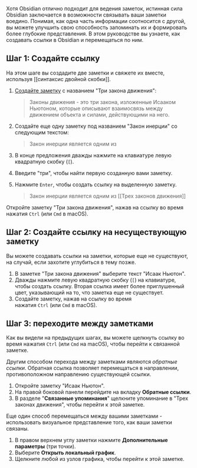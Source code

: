 Хотя Obsidian отлично подходит для ведения заметок, истинная сила Obsidian заключается в возможности связывать ваши заметки воедино. Понимая, как одна часть информации соотносится с другой, вы можете улучшить свою способность запоминать их и формировать более глубокие представления. В этом руководстве вы узнаете, как создавать ссылки в Obsidian и перемещаться по ним.

## Шаг 1: Создайте ссылку

На этом шаге вы создадите две заметки и свяжете их вместе, используя [[синтаксис двойной скобки]].

1. [Создайте заметку](https://help.obsidian.md/Getting+started/Create+your+first+note) с названием "Три закона движения":
    
    > Законы движения - это три закона, изложенные Исааком Ньютоном, которые описывают взаимосвязь между движением объекта и силами, действующими на него.
    
2. Создайте еще одну заметку под названием "Закон инерции" со следующим текстом:
    
    > Закон инерции является одним из
    
3. В конце предложения дважды нажмите на клавиатуре левую квадратную скобку (`[`).
    
4. Введите "три", чтобы найти первую созданную вами заметку.
    
5. Нажмите `Enter`, чтобы создать ссылку на выделенную заметку.
    
    > Закон инерции является одним из [[Трех законов движения]]
    

Откройте заметку "Три закона движения", нажав на ссылку во время нажатия `Ctrl` (или `Cmd` в macOS).

## Шаг 2: Создайте ссылку на несуществующую заметку

Вы можете создавать ссылки на заметки, которые еще не существуют, на случай, если захотите углубиться в тему позже.

1. В заметке "Три закона движения" выберите текст "Исаак Ньютон".
2. Дважды нажмите левую квадратную скобку (`[`) на клавиатуре, чтобы создать ссылку. Вторая ссылка имеет более приглушенный цвет, указывающий на то, что заметка еще не существует.
3. Создайте заметку, нажав на ссылку во время нажатия `Ctrl` (или `Cmd` в macOS).

## Шаг 3: переходите между заметками

Как вы видели на предыдущих шагах, вы можете щелкнуть ссылку во время нажатия `Ctrl` (или `Cmd` на macOS), чтобы перейти к связанной заметке.

Другим способом перехода между заметками являются _обратные ссылки_. Обратная ссылка позволяет перемещаться в направлении, противоположном направлению существующей ссылки.

1. Откройте заметку "Исаак Ньютон".
2. На правой боковой панели перейдите на вкладку **Обратные ссылки**.
3. В разделе "**Связанные упоминания**" щелкните упоминание в "Трех законах движения", чтобы перейти к этой заметке.

Еще один способ перемещаться между вашими заметками - использовать визуальное представление того, как ваши заметки связаны.

1. В правом верхнем углу заметки нажмите **Дополнительные параметры** (три точки).
2. Выберите **Открыть локальный график**.
3. Щелкните любой из узлов графика, чтобы перейти к этой заметке.